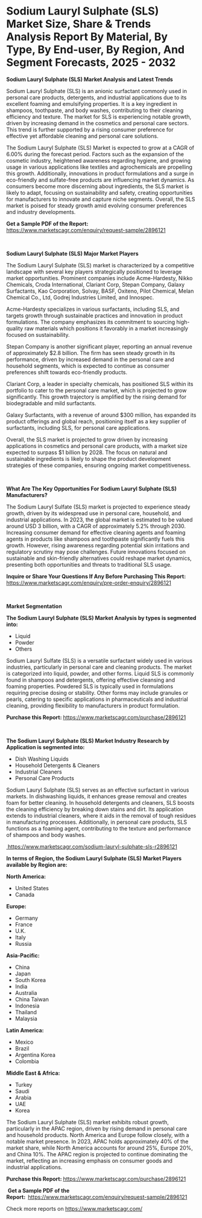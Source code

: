 <p><h1>Sodium Lauryl Sulphate (SLS) Market Size, Share & Trends Analysis Report By Material, By Type, By End-user, By Region, And Segment Forecasts, 2025 - 2032</h1></p><p><strong>Sodium Lauryl Sulphate (SLS) Market Analysis and Latest Trends</strong></p>
<p><p>Sodium Lauryl Sulphate (SLS) is an anionic surfactant commonly used in personal care products, detergents, and industrial applications due to its excellent foaming and emulsifying properties. It is a key ingredient in shampoos, toothpaste, and body washes, contributing to their cleaning efficiency and texture. The market for SLS is experiencing notable growth, driven by increasing demand in the cosmetics and personal care sectors. This trend is further supported by a rising consumer preference for effective yet affordable cleaning and personal care solutions.</p><p>The Sodium Lauryl Sulphate (SLS) Market is expected to grow at a CAGR of 6.00% during the forecast period. Factors such as the expansion of the cosmetic industry, heightened awareness regarding hygiene, and growing usage in various applications like textiles and agrochemicals are propelling this growth. Additionally, innovations in product formulations and a surge in eco-friendly and sulfate-free products are influencing market dynamics. As consumers become more discerning about ingredients, the SLS market is likely to adapt, focusing on sustainability and safety, creating opportunities for manufacturers to innovate and capture niche segments. Overall, the SLS market is poised for steady growth amid evolving consumer preferences and industry developments.</p></p>
<p><strong>Get a Sample PDF of the Report:&nbsp;</strong> <a href="https://www.marketscagr.com/enquiry/request-sample/2896121?utm_campaign=2337&utm_medium=2&utm_source=Github&utm_content=ia&utm_term=15032025&utm_id=sodium-lauryl-sulphate-sls">https://www.marketscagr.com/enquiry/request-sample/2896121</a></p>
<p>&nbsp;</p>
<p><strong>Sodium Lauryl Sulphate (SLS) Major Market Players</strong></p>
<p><p>The Sodium Lauryl Sulphate (SLS) market is characterized by a competitive landscape with several key players strategically positioned to leverage market opportunities. Prominent companies include Acme-Hardesty, Nikko Chemicals, Croda International, Clariant Corp, Stepan Company, Galaxy Surfactants, Kao Corporation, Solvay, BASF, Oxiteno, Pilot Chemical, Melan Chemical Co., Ltd, Godrej Industries Limited, and Innospec.</p><p>Acme-Hardesty specializes in various surfactants, including SLS, and targets growth through sustainable practices and innovation in product formulations. The company emphasizes its commitment to sourcing high-quality raw materials which positions it favorably in a market increasingly focused on sustainability.</p><p>Stepan Company is another significant player, reporting an annual revenue of approximately $2.8 billion. The firm has seen steady growth in its performance, driven by increased demand in the personal care and household segments, which is expected to continue as consumer preferences shift towards eco-friendly products.</p><p>Clariant Corp, a leader in specialty chemicals, has positioned SLS within its portfolio to cater to the personal care market, which is projected to grow significantly. This growth trajectory is amplified by the rising demand for biodegradable and mild surfactants. </p><p>Galaxy Surfactants, with a revenue of around $300 million, has expanded its product offerings and global reach, positioning itself as a key supplier of surfactants, including SLS, for personal care applications.</p><p>Overall, the SLS market is projected to grow driven by increasing applications in cosmetics and personal care products, with a market size expected to surpass $1 billion by 2028. The focus on natural and sustainable ingredients is likely to shape the product development strategies of these companies, ensuring ongoing market competitiveness.</p></p>
<p>&nbsp;</p>
<p><strong>What Are The Key Opportunities For Sodium Lauryl Sulphate (SLS) Manufacturers?</strong></p>
<p><p>The Sodium Lauryl Sulfate (SLS) market is projected to experience steady growth, driven by its widespread use in personal care, household, and industrial applications. In 2023, the global market is estimated to be valued around USD 3 billion, with a CAGR of approximately 5.2% through 2030. Increasing consumer demand for effective cleaning agents and foaming agents in products like shampoos and toothpaste significantly fuels this growth. However, rising awareness regarding potential skin irritations and regulatory scrutiny may pose challenges. Future innovations focused on sustainable and skin-friendly alternatives could reshape market dynamics, presenting both opportunities and threats to traditional SLS usage.</p></p>
<p><strong>Inquire or Share Your Questions If Any Before Purchasing This Report:</strong> <a href="https://www.marketscagr.com/enquiry/pre-order-enquiry/2896121?utm_campaign=2337&utm_medium=2&utm_source=Github&utm_content=ia&utm_term=15032025&utm_id=sodium-lauryl-sulphate-sls">https://www.marketscagr.com/enquiry/pre-order-enquiry/2896121</a></p>
<p>&nbsp;</p>
<p><strong>Market Segmentation</strong></p>
<p><strong>The Sodium Lauryl Sulphate (SLS) Market Analysis by types is segmented into:</strong></p>
<p><ul><li>Liquid</li><li>Powder</li><li>Others</li></ul></p>
<p><p>Sodium Lauryl Sulfate (SLS) is a versatile surfactant widely used in various industries, particularly in personal care and cleaning products. The market is categorized into liquid, powder, and other forms. Liquid SLS is commonly found in shampoos and detergents, offering effective cleansing and foaming properties. Powdered SLS is typically used in formulations requiring precise dosing or stability. Other forms may include granules or pearls, catering to specific applications in pharmaceuticals and industrial cleaning, providing flexibility to manufacturers in product formulation.</p></p>
<p><strong>Purchase this Report:&nbsp;</strong><a href="https://www.marketscagr.com/purchase/2896121?utm_campaign=2337&utm_medium=2&utm_source=Github&utm_content=ia&utm_term=15032025&utm_id=sodium-lauryl-sulphate-sls">https://www.marketscagr.com/purchase/2896121</a></p>
<p>&nbsp;</p>
<p><strong>The Sodium Lauryl Sulphate (SLS) Market Industry Research by Application is segmented into:</strong></p>
<p><ul><li>Dish Washing Liquids</li><li>Household Detergents & Cleaners</li><li>Industrial Cleaners</li><li>Personal Care Products</li></ul></p>
<p><p>Sodium Lauryl Sulphate (SLS) serves as an effective surfactant in various markets. In dishwashing liquids, it enhances grease removal and creates foam for better cleaning. In household detergents and cleaners, SLS boosts the cleaning efficiency by breaking down stains and dirt. Its application extends to industrial cleaners, where it aids in the removal of tough residues in manufacturing processes. Additionally, in personal care products, SLS functions as a foaming agent, contributing to the texture and performance of shampoos and body washes.</p></p>
<p><a href="https://www.marketscagr.com/sodium-lauryl-sulphate-sls-r2896121?utm_campaign=2337&utm_medium=2&utm_source=Github&utm_content=ia&utm_term=15032025&utm_id=sodium-lauryl-sulphate-sls">&nbsp;https://www.marketscagr.com/sodium-lauryl-sulphate-sls-r2896121</a></p>
<p><strong>In terms of Region, the Sodium Lauryl Sulphate (SLS) Market Players available by Region are:</strong></p>
<p>
    <p> <strong> North America: </strong>
        <ul>
            <li>United States</li>
            <li>Canada</li>
        </ul>
        </p> 
    <p> <strong> Europe: </strong>
        <ul>
            <li>Germany</li>
            <li>France</li>
            <li>U.K.</li>
            <li>Italy</li>
            <li>Russia</li>
        </ul>
        </p> 
    <p> <strong> Asia-Pacific: </strong>
        <ul>
            <li>China</li>
            <li>Japan</li>
            <li>South Korea</li>
            <li>India</li>
            <li>Australia</li>
            <li>China Taiwan</li>
            <li>Indonesia</li>
            <li>Thailand</li>
            <li>Malaysia</li>
        </ul>
        </p> 
    <p> <strong> Latin America: </strong>
        <ul>
            <li>Mexico</li>
            <li>Brazil</li>
            <li>Argentina Korea</li>
            <li>Colombia</li>
        </ul>
        </p> 
    <p> <strong> Middle East & Africa: </strong>
        <ul>
            <li>Turkey</li>
            <li>Saudi</li>
            <li>Arabia</li>
            <li>UAE</li>
            <li>Korea</li>
        </ul>
    </p>
    </p>
<p><p>The Sodium Lauryl Sulphate (SLS) market exhibits robust growth, particularly in the APAC region, driven by rising demand in personal care and household products. North America and Europe follow closely, with a notable market presence. In 2023, APAC holds approximately 40% of the market share, while North America accounts for around 25%, Europe 20%, and China 10%. The APAC region is projected to continue dominating the market, reflecting an increasing emphasis on consumer goods and industrial applications.</p></p>
<p><strong>Purchase this Report: </strong><a href="https://www.marketscagr.com/purchase/2896121?utm_campaign=2337&utm_medium=2&utm_source=Github&utm_content=ia&utm_term=15032025&utm_id=sodium-lauryl-sulphate-sls">https://www.marketscagr.com/purchase/2896121</a></p>
<p>&nbsp;<strong>Get a Sample PDF of the Report:&nbsp;&nbsp;</strong><a href="https://www.marketscagr.com/enquiry/request-sample/2896121?utm_campaign=2337&utm_medium=2&utm_source=Github&utm_content=ia&utm_term=15032025&utm_id=sodium-lauryl-sulphate-sls">https://www.marketscagr.com/enquiry/request-sample/2896121</a></p>
<p><strong></strong></p>
<p>Check more reports on <a href="https://www.marketscagr.com/?utm_campaign=2337&utm_medium=2&utm_source=Github&utm_content=ia&utm_term=15032025&utm_id=sodium-lauryl-sulphate-sls">https://www.marketscagr.com/</a></p>